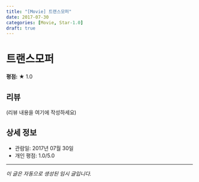 ```yaml
---
title: "[Movie] 트랜스모퍼"
date: 2017-07-30
categories: [Movie, Star-1.0]
draft: true
---
```


# 트랜스모퍼

**평점:** ★ 1.0

## 리뷰

(리뷰 내용을 여기에 작성하세요)

## 상세 정보

- 관람일: 2017년 07월 30일
- 개인 평점: 1.0/5.0

---

*이 글은 자동으로 생성된 임시 글입니다.*
